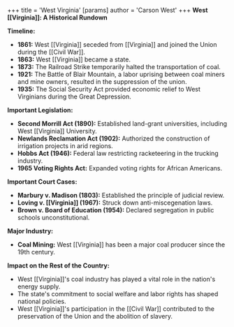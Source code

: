 +++
 title = 'West Virginia'
[params]
	author = 'Carson West'
+++
**West [[Virginia]]: A Historical Rundown**

**Timeline:**

* **1861:** West [[Virginia]] seceded from [[Virginia]] and joined the Union during the [[Civil War]].
* **1863:** West [[Virginia]] became a state.
* **1873:** The Railroad Strike temporarily halted the transportation of coal.
* **1921:** The Battle of Blair Mountain, a labor uprising between coal miners and mine owners, resulted in the suppression of the union.
* **1935:** The Social Security Act provided economic relief to West Virginians during the Great Depression.

**Important Legislation:**

* **Second Morrill Act (1890):** Established land-grant universities, including West [[Virginia]] University.
* **Newlands Reclamation Act (1902):** Authorized the construction of irrigation projects in arid regions.
* **Hobbs Act (1946):** Federal law restricting racketeering in the trucking industry.
* **1965 Voting Rights Act:** Expanded voting rights for African Americans.

**Important Court Cases:**

* **Marbury v. Madison (1803):** Established the principle of judicial review.
* **Loving v. [[Virginia]] (1967):** Struck down anti-miscegenation laws.
* **Brown v. Board of Education (1954):** Declared segregation in public schools unconstitutional.

**Major Industry:**

* **Coal Mining:** West [[Virginia]] has been a major coal producer since the 19th century.

**Impact on the Rest of the Country:**

* West [[Virginia]]'s coal industry has played a vital role in the nation's energy supply.
* The state's commitment to social welfare and labor rights has shaped national policies.
* West [[Virginia]]'s participation in the [[Civil War]] contributed to the preservation of the Union and the abolition of slavery.
